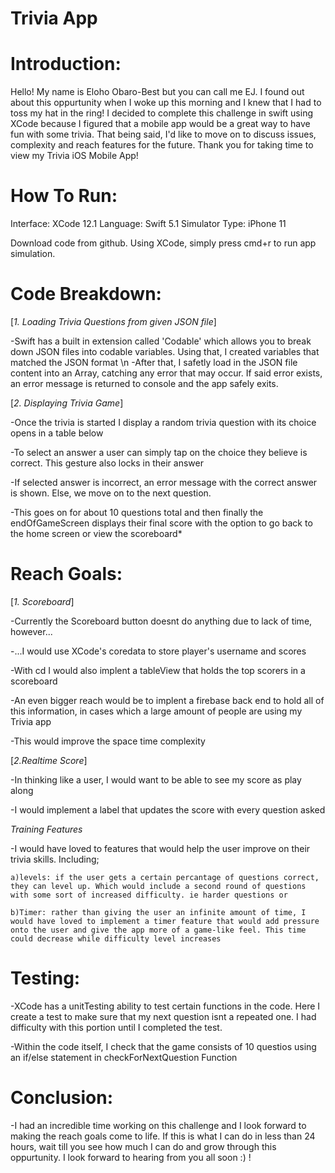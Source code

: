 # Trivia App

# Introduction: 
Hello! My name is Eloho Obaro-Best but you can call me EJ. I found out about this oppurtunity when I woke up this morning and I knew that I had to toss my hat in the ring! I decided to complete this challenge in swift using XCode because I figured that a mobile app would be a great way to have fun with some trivia. That being said, I'd like to move on to discuss issues, complexity and reach features for the future. Thank you for taking time to view my Trivia iOS Mobile App! 

# How To Run:
Interface: XCode 12.1
Language: Swift 5.1
Simulator Type: iPhone 11


Download code from github. Using XCode, simply press cmd+r to run app simulation.

# Code Breakdown:

[*1. Loading Trivia Questions from given JSON file*]

 -Swift has a built in extension called 'Codable' which allows you to break down JSON files into codable variables. Using that, I created variables that matched the JSON format \n
 -After that, I safetly load in the JSON file content into an Array, catching any error that may occur. If said error exists, an error message is returned to console and the app safely exits.
 
[*2. Displaying Trivia Game*]

-Once the trivia is started I display a random trivia question with its choice opens in a table below

-To select an answer a user can simply tap on the choice they believe is correct. This gesture also locks in their answer

-If selected answer is incorrect, an error message with the correct answer is shown. Else, we move on to the next question.

-This goes on for about 10 questions total and then finally the endOfGameScreen displays their final score with the option to go back to the home screen or view the scoreboard*

# Reach Goals:
[*1. Scoreboard*]


-Currently the Scoreboard button doesnt do anything due to lack of time, however...

-...I would use XCode's coredata to store player's username and scores

-With cd I would also implent a tableView that holds the top scorers in a scoreboard

-An even bigger reach would be to implent a firebase back end to hold all of this information, in cases which a large amount of people are using my Trivia app

-This would improve the space time complexity

[*2.Realtime Score*]


-In thinking like a user, I would want to be able to see my score as play along

-I would implement a label that updates the score with every question asked 

*Training Features*

-I would have loved to features that would help the user improve on their trivia skills. Including;

    a)levels: if the user gets a certain percantage of questions correct, they can level up. Which would include a second round of questions with some sort of increased difficulty. ie harder questions or
    
    b)Timer: rather than giving the user an infinite amount of time, I would have loved to implement a timer feature that would add pressure onto the user and give the app more of a game-like feel. This time could decrease while difficulty level increases
    
# Testing:
-XCode has a unitTesting ability to test certain functions in the code.
Here I create a test to make sure that my next question isnt a repeated one. I had difficulty with this portion until I completed the test.

-Within the code itself, I check that the game consists of 10 questios using an if/else statement in checkForNextQuestion Function

# Conclusion:

 -I had an incredible time working on this challenge and I look forward to making the reach goals come to life. If this is what I can do in less than 24 hours, wait till you see how much I can do and grow through this oppurtunity. I look forward to hearing from you all soon :) !
